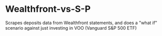 # Wealthfront-vs-S-P
Scrapes deposits data from Wealthfront statements, and does a "what if" scenario against just investing in VOO (Vanguard S&amp;P 500 ETF)
